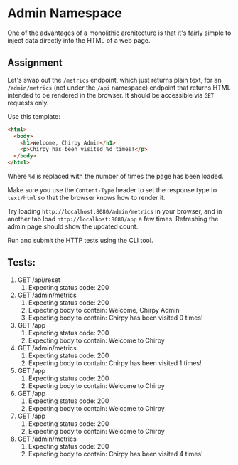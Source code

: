 # Admin Namespace

One of the advantages of a monolithic architecture is that it's fairly simple to inject data directly into the HTML of a web page.

## Assignment

Let's swap out the `/metrics` endpoint, which just returns plain text, for an `/admin/metrics` (not under the `/api` namespace) endpoint that returns HTML intended to be rendered in the browser. It should be accessible via `GET` requests only.

Use this template:

```html
<html>
  <body>
    <h1>Welcome, Chirpy Admin</h1>
    <p>Chirpy has been visited %d times!</p>
  </body>
</html>
```

Where `%d` is replaced with the number of times the page has been loaded.

Make sure you use the `Content-Type` header to set the response type to `text/html` so that the browser knows how to render it.

Try loading `http://localhost:8080/admin/metrics` in your browser, and in another tab load `http://localhost:8080/app` a few times. Refreshing the admin page should show the updated count.

Run and submit the HTTP tests using the CLI tool.

## Tests:

1. GET /api/reset
   1. Expecting status code: 200
2. GET /admin/metrics
   1. Expecting status code: 200
   1. Expecting body to contain: Welcome, Chirpy Admin
   1. Expecting body to contain: Chirpy has been visited 0 times!
3. GET /app
   1. Expecting status code: 200
   1. Expecting body to contain: Welcome to Chirpy
4. GET /admin/metrics
   1. Expecting status code: 200
   1. Expecting body to contain: Chirpy has been visited 1 times!
5. GET /app
   1. Expecting status code: 200
   1. Expecting body to contain: Welcome to Chirpy
6. GET /app
   1. Expecting status code: 200
   1. Expecting body to contain: Welcome to Chirpy
7. GET /app
   1. Expecting status code: 200
   1. Expecting body to contain: Welcome to Chirpy
8. GET /admin/metrics
   1. Expecting status code: 200
   1. Expecting body to contain: Chirpy has been visited 4 times!
